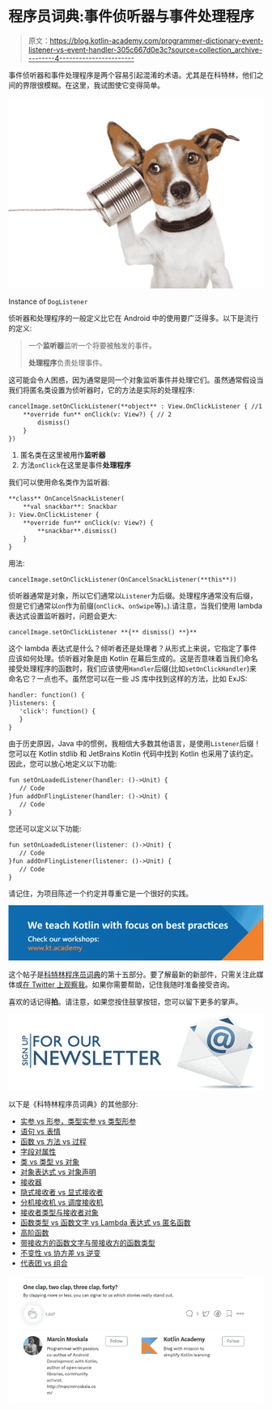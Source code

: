 # 程序员词典:事件侦听器与事件处理程序

> 原文：<https://blog.kotlin-academy.com/programmer-dictionary-event-listener-vs-event-handler-305c667d0e3c?source=collection_archive---------4----------------------->

事件侦听器和事件处理程序是两个容易引起混淆的术语。尤其是在科特林，他们之间的界限很模糊。在这里，我试图使它变得简单。

![](img/5cd3501a661bac746898a5da30f1e343.png)

Instance of `DogListener`

侦听器和处理程序的一般定义比它在 Android 中的使用要广泛得多。以下是流行的定义:

> 一个**监听器**监听一个将要被触发的事件。
> 
> **处理程序**负责处理事件。

这可能会令人困惑，因为通常是同一个对象监听事件并处理它们。虽然通常假设当我们将匿名类设置为侦听器时，它的方法是实际的处理程序:

```
cancelImage.setOnClickListener(**object** : View.OnClickListener { //1
    **override fun** onClick(v: View?) { // 2
        dismiss()
    }
})
```

1.  匿名类在这里被用作**监听器**
2.  方法`onClick`在这里是事件**处理程序**

我们可以使用命名类作为监听器:

```
**class** OnCancelSnackListener(
    **val snackbar**: Snackbar
): View.OnClickListener {
    **override fun** onClick(v: View?) {
        **snackbar**.dismiss()
    }
}
```

用法:

```
cancelImage.setOnClickListener(OnCancelSnackListener(**this**))
```

侦听器通常是对象，所以它们通常以`Listener`为后缀。处理程序通常没有后缀，但是它们通常以`on`作为前缀(`onClick`、`onSwipe`等)。).请注意，当我们使用 lambda 表达式设置监听器时，问题会更大:

```
cancelImage.setOnClickListener **{** dismiss() **}**
```

这个 lambda 表达式是什么？倾听者还是处理者？从形式上来说，它指定了事件应该如何处理。侦听器对象是由 Kotlin 在幕后生成的。这是否意味着当我们命名接受处理程序的函数时，我们应该使用`Handler`后缀(比如`setOnClickHandler`)来命名它？一点也不。虽然您可以在一些 JS 库中找到这样的方法，比如 ExJS:

```
handler: function() {
}listeners: {
   'click': function() {
   }
}
```

由于历史原因，Java 中的惯例，我相信大多数其他语言，是使用`Listener`后缀！您可以在 Kotlin stdlib 和 JetBrains Kotlin 代码中找到 Kotlin 也采用了该约定。因此，您可以放心地定义以下功能:

```
fun setOnLoadedListener(handler: ()->Unit) {
   // Code
}fun addOnFlingListener(handler: ()->Unit) {
   // Code
}
```

您还可以定义以下功能:

```
fun setOnLoadedListener(listener: ()->Unit) {
   // Code
}fun addOnFlingListener(listener: ()->Unit) {
   // Code
}
```

请记住，为项目陈述一个约定并尊重它是一个很好的实践。

[![](img/018370a2476e1ce49e6d3299428b4f2a.png)](https://www.kt.academy/#workshops-offer)

这个帖子是[科特林程序员词典](https://medium.com/kotlin-academy/kotlin-programmer-dictionary-2cb67fff1fe2)的第十五部分。要了解最新的新部件，只需关注此媒体或[在 Twitter 上观察我](https://twitter.com/marcinmoskala)。如果你需要帮助，记住我随时准备接受咨询。

喜欢的话记得**拍**。请注意，如果您按住鼓掌按钮，您可以留下更多的掌声。

[![](img/5ce68714efe3efc036e06786166954ff.png)](http://eepurl.com/diMmGv)

以下是《科特林程序员词典》的其他部分:

*   [实参 vs 形参，类型实参 vs 类型形参](https://medium.com/kotlin-academy/programmer-dictionary-parameter-vs-argument-type-parameter-vs-type-argument-b965d2cc6929)
*   [语句 vs 表情](https://medium.com/kotlin-academy/kotlin-programmer-dictionary-statement-vs-expression-e6743ba1aaa0)
*   [函数 vs 方法 vs 过程](https://medium.com/kotlin-academy/kotlin-programmer-dictionary-function-vs-method-vs-procedure-c0216642ee87)
*   [字段对属性](/kotlin-programmer-dictionary-field-vs-property-30ab7ef70531)
*   [类 vs 类型 vs 对象](/programmer-dictionary-class-vs-type-vs-object-e6d1f74d1e2e)
*   [对象表达式 vs 对象声明](/kotlin-programmer-dictionary-object-expression-vs-object-declaration-791b183ad16b)
*   [接收器](/programmer-dictionary-receiver-b085b1620890)
*   [隐式接收者 vs 显式接收者](/programmer-dictionary-implicit-receiver-vs-explicit-receiver-da638de31f3c)
*   [分机接收机 vs 调度接收机](/programmer-dictionary-extension-receiver-vs-dispatch-receiver-cd154e57e277)
*   [接收者类型与接收者对象](/programmer-dictionary-receiver-type-vs-receiver-object-575d2705ddd9)
*   [函数类型 vs 函数文字 vs Lambda 表达式 vs 匿名函数](/kotlin-programmer-dictionary-function-type-vs-function-literal-vs-lambda-expression-vs-anonymous-edc97e8873e)
*   [高阶函数](/programmer-dictionary-higher-order-function-9cadb07df94e)
*   [带接收方的函数文字与带接收方的函数类型](/programmer-dictionary-function-literal-with-receiver-vs-function-type-with-receiver-cc21dba0f4ff)
*   [不变性 vs 协方差 vs 逆变](/kotlin-generics-variance-modifiers-36b82c7caa39)
*   [代表团 vs 组合](/programmer-dictionary-delegation-vs-composition-3025d9e8ae3d)

![](img/f36a792ac0eb95fc577e6f4125dba956.png)